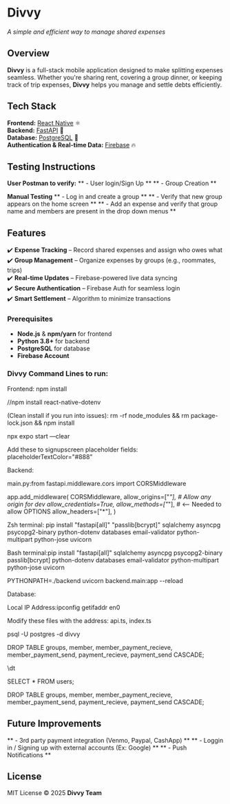 # **Divvy** 
*A simple and efficient way to manage shared expenses*  

## Overview  
**Divvy** is a full-stack mobile application designed to make splitting expenses seamless. Whether you're sharing rent, covering a group dinner, or keeping track of trip expenses, **Divvy** helps you manage and settle debts efficiently.  

## Tech Stack  
**Frontend:** [React Native](https://reactnative.dev/) ⚛️  
**Backend:** [FastAPI](https://fastapi.tiangolo.com/) 🚀  
**Database:** [PostgreSQL](https://www.postgresql.org/) 🐘  
**Authentication & Real-time Data:** [Firebase](https://firebase.google.com/) 🔥  

## Testing Instructions
**User Postman to verify:**
** - User login/Sign Up **
** - Group Creation **

**Manual Testing**
** - Log in and create a group **
** - Verify that new group appears on the home screen **
** - Add an expense and verify that group name and members are present in the drop down menus **

## Features  
✔️ **Expense Tracking** – Record shared expenses and assign who owes what  
✔️ **Group Management** – Organize expenses by groups (e.g., roommates, trips)  
✔️ **Real-time Updates** – Firebase-powered live data syncing  
✔️ **Secure Authentication** – Firebase Auth for seamless login  
✔️ **Smart Settlement** – Algorithm to minimize transactions  

### Prerequisites  
- **Node.js** & **npm/yarn** for frontend  
- **Python 3.8+** for backend  
- **PostgreSQL** for database  
- **Firebase Account**

### Divvy Command Lines to run:
Frontend:
npm install

//npm install react-native-dotenv

(Clean install if you run into issues): rm -rf node_modules && rm package-lock.json && npm install

npx expo start —clear

Add these to signupscreen placeholder fields: placeholderTextColor="#888"


Backend:

main.py:from fastapi.middleware.cors import CORSMiddleware

app.add_middleware(
    CORSMiddleware,
    allow_origins=["*"],  # Allow any origin for dev
    allow_credentials=True,
    allow_methods=["*"],  # <-- Needed to allow OPTIONS
    allow_headers=["*"],
)

Zsh terminal:
pip install "fastapi[all]" "passlib[bcrypt]" sqlalchemy asyncpg psycopg2-binary python-dotenv databases email-validator python-multipart python-jose uvicorn

Bash terminal:pip install "fastapi[all]" sqlalchemy asyncpg psycopg2-binary passlib[bcrypt] python-dotenv databases email-validator python-multipart python-jose uvicorn

PYTHONPATH=./backend uvicorn backend.main:app --reload



Database:

Local IP Address:ipconfig getifaddr en0

Modify these files with the address: api.ts, index.ts

psql -U postgres -d divvy

DROP TABLE groups, member, member_payment_recieve, member_payment_send, payment_recieve, payment_send CASCADE;

\dt

SELECT * FROM users;

DROP TABLE groups, member, member_payment_recieve, member_payment_send, payment_recieve, payment_send CASCADE;

## Future Improvements
** - 3rd party payment integration (Venmo, Paypal, CashApp) **
** - Loggin in / Signing up with external accounts (Ex: Google) **
** - Push Notifications **


## License  
MIT License © 2025 **Divvy Team**  
